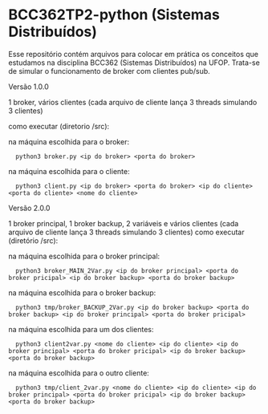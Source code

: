 # BCC362TP2-python (Sistemas Distribuídos)

Esse repositório contém arquivos para colocar em prática os conceitos que estudamos na disciplina BCC362 (Sistemas Distribuídos) na UFOP.
Trata-se de simular o funcionamento de broker com clientes pub/sub.

Versão 1.0.0

1 broker, vários clientes (cada arquivo de cliente lança 3 threads simulando 3 clientes)

como executar (diretorio /src):

  na máquina escolhida para o broker:
  
      python3 broker.py <ip do broker> <porta do broker>
  
  na máquina escolhida para o cliente:
      
      python3 client.py <ip do broker> <porta do broker> <ip do cliente> <porta do cliente> <nome do cliente>


Versão 2.0.0

1 broker principal, 1 broker backup, 2 variáveis e vários clientes (cada arquivo de cliente lança 3 threads simulando 3 clientes)
como executar (diretório /src):
  
  na máquina escolhida para o broker principal:
      
      python3 broker_MAIN_2Var.py <ip do broker principal> <porta do broker pricipal> <ip do broker backup> <porta do broker backup>
  
  na máquina escolhida para o broker backup:
      
      python3 tmp/broker_BACKUP_2Var.py <ip do broker backup> <porta do broker backup> <ip do broker principal> <porta do broker pricipal>
  
  na máquina escolhida para um dos clientes:
      
      python3 client2var.py <nome do cliente> <ip do cliente> <ip do broker principal> <porta do broker pricipal> <ip do broker backup> <porta do broker backup>
  
  na máquina escolhida para o outro cliente:
      
      python3 tmp/client_2var.py <nome do cliente> <ip do cliente> <ip do broker principal> <porta do broker pricipal> <ip do broker backup> <porta do broker backup>
